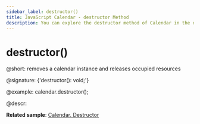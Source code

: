 ```yaml
---
sidebar_label: destructor()
title: JavaScript Calendar - destructor Method
description: You can explore the destructor method of Calendar in the documentation of the DHTMLX JavaScript UI library. Browse developer guides and API reference, try out code examples and live demos, and download a free 30-day evaluation version of DHTMLX Suite.
---
```


# destructor()

@short: removes a calendar instance and releases occupied resources

@signature: {'destructor(): void;'}

@example:
calendar.destructor();

@descr:

**Related sample**: [Calendar. Destructor](https://snippet.dhtmlx.com/f0kqjb13)
